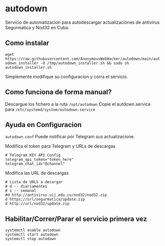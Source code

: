 # autodown
Servicio de  automatizacion para autodescargar actualizaciones de antivirus Segurmatica y Nod32 en Cuba.


## Como instalar
`wget https://raw.githubusercontent.com/AnonymousWebHacker/autodown/main/autodown_installer -O /tmp/autodown_installer.sh && sudo sh autodown_installer.sh`

Simplemente modifique su configuracion y corra el servicio.

## Como funciona de forma manual?
Descargue los fichero a la ruta `/opt/autodown`
Copie el autdown.service para `/etc/systemd/system/autodown.service`

## Ayuda en Configuracion
`autodown.conf`
Puede notificar por Telegram sus actualizacione.

Modifica el token para Telegram y URLs de descargas
```
# Telegram KEY API Config
telegram_api_token="token_here"
telegram_chat_id="@channel"
```
Modifica las URL de descargas
```
# Lista de URLS a decargar
# d -- diariamentes
# s -- semanal
#d http://antivirus.uij.edu.cu/nod32/nod32.zip
d https://url/segurmatica/update.zip
d http://url/nod32/update.zip
```

## Habilitar/Correr/Parar el servicio primera vez
```
systemctl enable autodown
systemctl start autodown
systemctl stop autodown
```